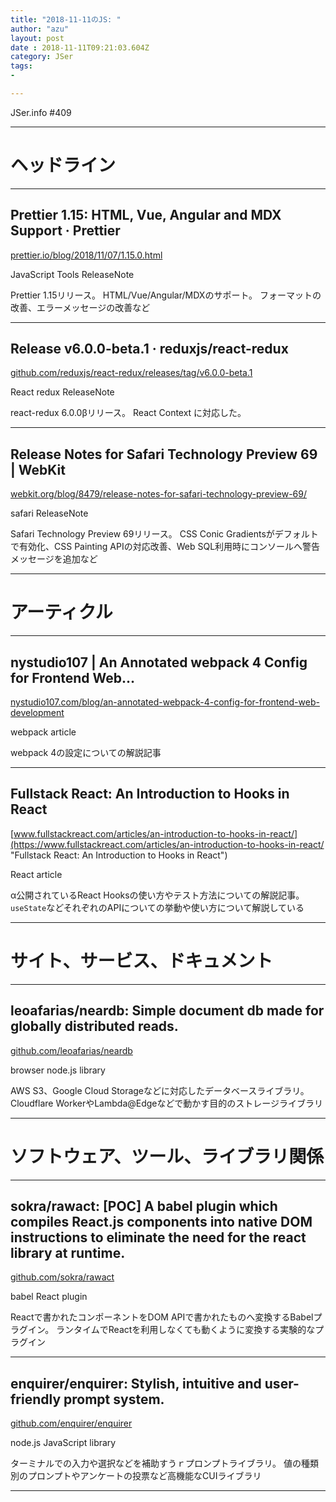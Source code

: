 ```yaml
---
title: "2018-11-11のJS: "
author: "azu"
layout: post
date : 2018-11-11T09:21:03.604Z
category: JSer
tags:
-

---
```


JSer.info #409

----

<h1 class="site-genre">ヘッドライン</h1>

----

## Prettier 1.15: HTML, Vue, Angular and MDX Support · Prettier
[prettier.io/blog/2018/11/07/1.15.0.html](https://prettier.io/blog/2018/11/07/1.15.0.html "Prettier 1.15: HTML, Vue, Angular and MDX Support · Prettier")
<p class="jser-tags jser-tag-icon"><span class="jser-tag">JavaScript</span> <span class="jser-tag">Tools</span> <span class="jser-tag">ReleaseNote</span></p>

Prettier 1.15リリース。
HTML/Vue/Angular/MDXのサポート。
フォーマットの改善、エラーメッセージの改善など


----

## Release v6.0.0-beta.1 · reduxjs/react-redux
[github.com/reduxjs/react-redux/releases/tag/v6.0.0-beta.1](https://github.com/reduxjs/react-redux/releases/tag/v6.0.0-beta.1 "Release v6.0.0-beta.1 · reduxjs/react-redux")
<p class="jser-tags jser-tag-icon"><span class="jser-tag">React</span> <span class="jser-tag">redux</span> <span class="jser-tag">ReleaseNote</span></p>

react-redux 6.0.0βリリース。
React Context に対応した。


----

## Release Notes for Safari Technology Preview 69 | WebKit
[webkit.org/blog/8479/release-notes-for-safari-technology-preview-69/](https://webkit.org/blog/8479/release-notes-for-safari-technology-preview-69/ "Release Notes for Safari Technology Preview 69 | WebKit")
<p class="jser-tags jser-tag-icon"><span class="jser-tag">safari</span> <span class="jser-tag">ReleaseNote</span></p>

Safari Technology Preview 69リリース。
CSS Conic Gradientsがデフォルトで有効化、CSS Painting APIの対応改善、Web SQL利用時にコンソールへ警告メッセージを追加など


----
<h1 class="site-genre">アーティクル</h1>

----

## nystudio107 | An Annotated webpack 4 Config for Frontend Web…
[nystudio107.com/blog/an-annotated-webpack-4-config-for-frontend-web-development](https://nystudio107.com/blog/an-annotated-webpack-4-config-for-frontend-web-development "nystudio107 | An Annotated webpack 4 Config for Frontend Web…")
<p class="jser-tags jser-tag-icon"><span class="jser-tag">webpack</span> <span class="jser-tag">article</span></p>

webpack 4の設定についての解説記事


----

## Fullstack React: An Introduction to Hooks in React
[www.fullstackreact.com/articles/an-introduction-to-hooks-in-react/](https://www.fullstackreact.com/articles/an-introduction-to-hooks-in-react/ "Fullstack React: An Introduction to Hooks in React")
<p class="jser-tags jser-tag-icon"><span class="jser-tag">React</span> <span class="jser-tag">article</span></p>

α公開されているReact Hooksの使い方やテスト方法についての解説記事。
`useState`などそれぞれのAPIについての挙動や使い方について解説している


----
<h1 class="site-genre">サイト、サービス、ドキュメント</h1>

----

## leoafarias/neardb: Simple document db made for globally distributed reads.
[github.com/leoafarias/neardb](https://github.com/leoafarias/neardb "leoafarias/neardb: Simple document db made for globally distributed reads.")
<p class="jser-tags jser-tag-icon"><span class="jser-tag">browser</span> <span class="jser-tag">node.js</span> <span class="jser-tag">library</span></p>

AWS S3、Google Cloud Storageなどに対応したデータベースライブラリ。
Cloudflare WorkerやLambda@Edgeなどで動かす目的のストレージライブラリ


----
<h1 class="site-genre">ソフトウェア、ツール、ライブラリ関係</h1>

----

## sokra/rawact: \[POC\] A babel plugin which compiles React.js components into native DOM instructions to eliminate the need for the react library at runtime.
[github.com/sokra/rawact](https://github.com/sokra/rawact "sokra/rawact: \[POC\] A babel plugin which compiles React.js components into native DOM instructions to eliminate the need for the react library at runtime.")
<p class="jser-tags jser-tag-icon"><span class="jser-tag">babel</span> <span class="jser-tag">React</span> <span class="jser-tag">plugin</span></p>

Reactで書かれたコンポーネントをDOM APIで書かれたものへ変換するBabelプラグイン。
ランタイムでReactを利用しなくても動くように変換する実験的なプラグイン


----

## enquirer/enquirer: Stylish, intuitive and user-friendly prompt system.
[github.com/enquirer/enquirer](https://github.com/enquirer/enquirer "enquirer/enquirer: Stylish, intuitive and user-friendly prompt system.")
<p class="jser-tags jser-tag-icon"><span class="jser-tag">node.js</span> <span class="jser-tag">JavaScript</span> <span class="jser-tag">library</span></p>

ターミナルでの入力や選択などを補助すうｒプロンプトライブラリ。
値の種類別のプロンプトやアンケートの投票など高機能なCUIライブラリ


----
